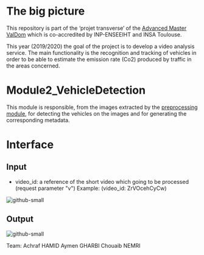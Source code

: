 # The big picture
This repository is part of the ‘projet transverse’ of the [Advanced Master ValDom](http://www.enseeiht.fr/fr/formation/masteres-specialises/valorisation-des-donnees-massives.html) which is co-accredited by INP-ENSEEIHT and INSA Toulouse.

This year (2019/2020) the goal of the project is to develop a video analysis service. The main functionality is the recognition and tracking of vehicles in order to be able to estimate the emission rate (Co2) produced by traffic in the areas concerned.

# Module2_VehicleDetection
This module is responsible, from the images extracted by the [preprocessing module](https://github.com/VALDOM-PROJET-TRANSVERSE-2019/Module1_VideoPreprocessing), for detecting the vehicles on the images and for generating the corresponding metadata.


# Interface
## Input
- video_id: a reference of the short video which going to be processed (request parameter "v")
Example: (video_id: ZrVOcehCyCw) 

![github-small](https://user-images.githubusercontent.com/52794646/77646950-d4281c80-6f65-11ea-9219-bf6f6b0c37c6.png)

## Output
![github-small](https://user-images.githubusercontent.com/52794646/77646791-801d3800-6f65-11ea-9a33-8d18793e01b0.png)


Team:
Achraf HAMID
Aymen GHARBI
Chouaib NEMRI

